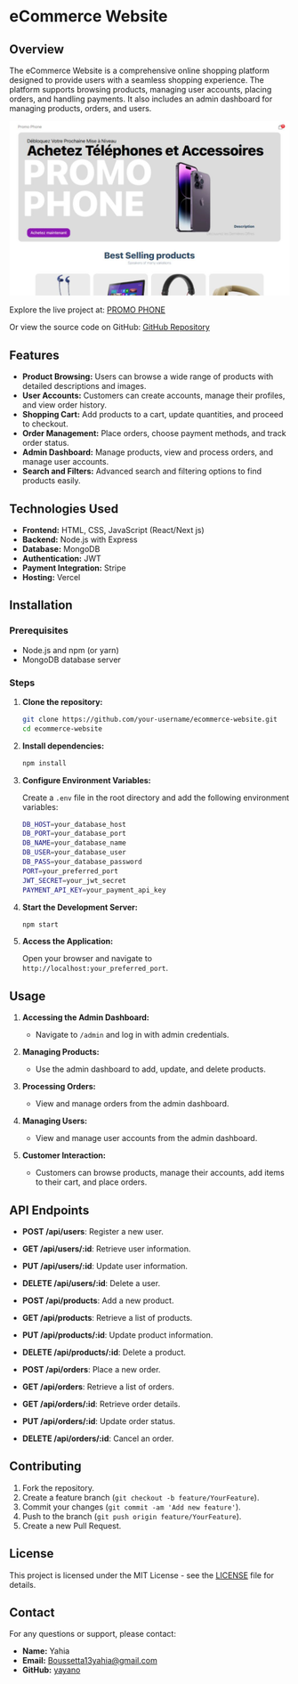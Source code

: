 # eCommerce Website

## Overview

The eCommerce Website is a comprehensive online shopping platform designed to provide users with a seamless shopping experience. The platform supports browsing products, managing user accounts, placing orders, and handling payments. It also includes an admin dashboard for managing products, orders, and users.

![eCommerce Overview](/public/assets/overview.png)

Explore the live project at: [PROMO PHONE](https://ecommerce-one-alpha-77.vercel.app/)

Or view the source code on GitHub: [GitHub Repository](https://github.com/your-username/ecommerce-website)

## Features

- **Product Browsing:** Users can browse a wide range of products with detailed descriptions and images.
- **User Accounts:** Customers can create accounts, manage their profiles, and view order history.
- **Shopping Cart:** Add products to a cart, update quantities, and proceed to checkout.
- **Order Management:** Place orders, choose payment methods, and track order status.
- **Admin Dashboard:** Manage products, view and process orders, and manage user accounts.
- **Search and Filters:** Advanced search and filtering options to find products easily.

## Technologies Used

- **Frontend:** HTML, CSS, JavaScript (React/Next js)
- **Backend:** Node.js with Express 
- **Database:** MongoDB
- **Authentication:** JWT
- **Payment Integration:** Stripe
- **Hosting:** Vercel

## Installation

### Prerequisites

- Node.js and npm (or yarn)
- MongoDB database server


### Steps

1. **Clone the repository:**

    ```bash
    git clone https://github.com/your-username/ecommerce-website.git
    cd ecommerce-website
    ```

2. **Install dependencies:**

    ```bash
    npm install
    ```

3. **Configure Environment Variables:**

    Create a `.env` file in the root directory and add the following environment variables:

    ```bash
    DB_HOST=your_database_host
    DB_PORT=your_database_port
    DB_NAME=your_database_name
    DB_USER=your_database_user
    DB_PASS=your_database_password
    PORT=your_preferred_port
    JWT_SECRET=your_jwt_secret
    PAYMENT_API_KEY=your_payment_api_key
    ```



4. **Start the Development Server:**

    ```bash
    npm start
    ```

5. **Access the Application:**

    Open your browser and navigate to `http://localhost:your_preferred_port`.

## Usage

1. **Accessing the Admin Dashboard:**
   - Navigate to `/admin` and log in with admin credentials.

2. **Managing Products:**
   - Use the admin dashboard to add, update, and delete products.

3. **Processing Orders:**
   - View and manage orders from the admin dashboard.

4. **Managing Users:**
   - View and manage user accounts from the admin dashboard.

5. **Customer Interaction:**
   - Customers can browse products, manage their accounts, add items to their cart, and place orders.

## API Endpoints

- **POST /api/users**: Register a new user.
- **GET /api/users/:id**: Retrieve user information.
- **PUT /api/users/:id**: Update user information.
- **DELETE /api/users/:id**: Delete a user.

- **POST /api/products**: Add a new product.
- **GET /api/products**: Retrieve a list of products.
- **PUT /api/products/:id**: Update product information.
- **DELETE /api/products/:id**: Delete a product.

- **POST /api/orders**: Place a new order.
- **GET /api/orders**: Retrieve a list of orders.
- **GET /api/orders/:id**: Retrieve order details.
- **PUT /api/orders/:id**: Update order status.
- **DELETE /api/orders/:id**: Cancel an order.

## Contributing

1. Fork the repository.
2. Create a feature branch (`git checkout -b feature/YourFeature`).
3. Commit your changes (`git commit -am 'Add new feature'`).
4. Push to the branch (`git push origin feature/YourFeature`).
5. Create a new Pull Request.

## License

This project is licensed under the MIT License - see the [LICENSE](LICENSE) file for details.

## Contact

For any questions or support, please contact:

- **Name:** Yahia
- **Email:** Boussetta13yahia@gmail.com
- **GitHub:** [yayano](https://github.com/yayano)

